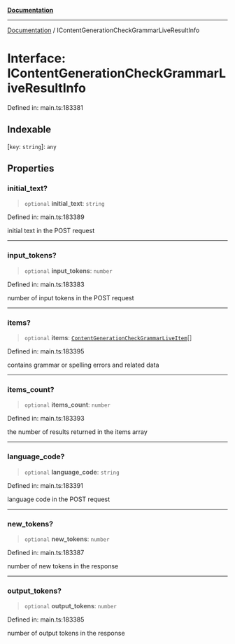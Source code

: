 [**Documentation**](../README.md)

***

[Documentation](../README.md) / IContentGenerationCheckGrammarLiveResultInfo

# Interface: IContentGenerationCheckGrammarLiveResultInfo

Defined in: main.ts:183381

## Indexable

\[`key`: `string`\]: `any`

## Properties

### initial\_text?

> `optional` **initial\_text**: `string`

Defined in: main.ts:183389

initial text in the POST request

***

### input\_tokens?

> `optional` **input\_tokens**: `number`

Defined in: main.ts:183383

number of input tokens in the POST request

***

### items?

> `optional` **items**: [`ContentGenerationCheckGrammarLiveItem`](../classes/ContentGenerationCheckGrammarLiveItem.md)[]

Defined in: main.ts:183395

contains grammar or spelling errors and related data

***

### items\_count?

> `optional` **items\_count**: `number`

Defined in: main.ts:183393

the number of results returned in the items array

***

### language\_code?

> `optional` **language\_code**: `string`

Defined in: main.ts:183391

language code in the POST request

***

### new\_tokens?

> `optional` **new\_tokens**: `number`

Defined in: main.ts:183387

number of new tokens in the response

***

### output\_tokens?

> `optional` **output\_tokens**: `number`

Defined in: main.ts:183385

number of output tokens in the response
